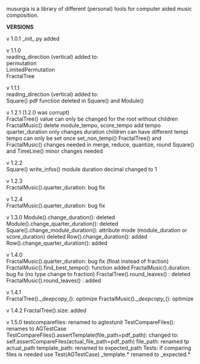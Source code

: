 musurgia is a library of different (personal) tools for computer aided music composition.

**VERSIONS** 

v 1.0.1 
\__init\__.py added

v 1.1.0  
reading_direction (vertical) added to:  
permutation  
LimitedPermutation  
FractalTree  

v 1.1.1  
reading_direction (vertical) added to:  
Square()
pdf function deleted in Square() and Module() 

v 1.2.1 (1.2.0 was corrupt)  
FractalTree()
value can only be changed for the root without children
FractalMusic()
delete module_tempo, score_tempo
add tempo
quarter_duration only changes duration
children can have different tempi
tempo can only be set once
set_non_tempi()
FractalTree() and FractalMusic()
changes needed in merge, reduce, quantize, round
Square() and TimeLine()
minor changes needed

v 1.2.2  
Square()
write_infos() module duration decimal changed to 1

v 1.2.3  
FractalMusic().quarter_duration: bug fix

v 1.2.4  
FractalMusic().quarter_duration: bug fix

v 1.3.0
Module().change_duration(): deleted
Module().change_quarter_duration(): deleted
Square().change_module_duration(): attribute mode (module_duration or score_duration) deleted
Row().change_duration(): added
Row().change_quarter_duration(): added

v 1.4.0  
FractalMusic().quarter_duration: bug fix (float instead of fraction)
FractalMusic().find_best_tempo(): function added
FractalMusic().duration: bug fix (no type change to fraction)
FractalTree().round_leaves() : deleted
FractalMusic().round_leaves() : added

v 1.4.1  
FractalTree().\__deepcopy\__(): optimize
FractalMusic().\__deepcopy\__(): optimize

v 1.4.2
FractalTree().size: added

v 1.5.0
testcomparefiles: renamed to agtestunit
TestCompareFiles(): renames to AGTestCase
TestCompareFiles().assertTemplate(file_path=pdf_path): changed to: self.assertCompareFiles(actual_file_path=pdf_path)
file_path: renamed tp actual_path
template_path: renamed to expected_path
Tests:
if comparing files is needed use Test(AGTestCase)
_template.* renamed to _expected.*







